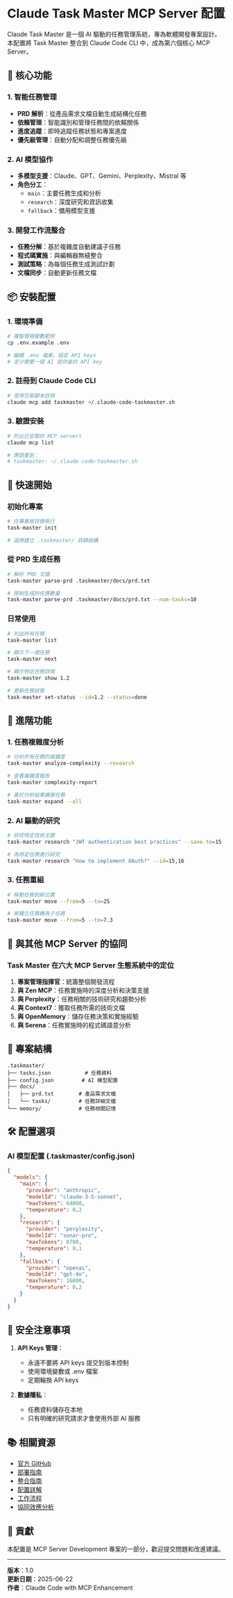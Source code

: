 # Claude Task Master MCP Server 配置

Claude Task Master 是一個 AI 驅動的任務管理系統，專為軟體開發專案設計。本配置將 Task Master 整合到 Claude Code CLI 中，成為第六個核心 MCP Server。

## 🎯 核心功能

### 1. 智能任務管理
- **PRD 解析**：從產品需求文檔自動生成結構化任務
- **依賴管理**：智能識別和管理任務間的依賴關係
- **進度追蹤**：即時追蹤任務狀態和專案進度
- **優先級管理**：自動分配和調整任務優先級

### 2. AI 模型協作
- **多模型支援**：Claude、GPT、Gemini、Perplexity、Mistral 等
- **角色分工**：
  - `main`：主要任務生成和分析
  - `research`：深度研究和資訊收集
  - `fallback`：備用模型支援

### 3. 開發工作流整合
- **任務分解**：基於複雜度自動建議子任務
- **程式碼實施**：與編輯器無縫整合
- **測試策略**：為每個任務生成測試計劃
- **文檔同步**：自動更新任務文檔

## 📦 安裝配置

### 1. 環境準備

```bash
# 複製環境變數範例
cp .env.example .env

# 編輯 .env 檔案，設定 API keys
# 至少需要一個 AI 提供者的 API key
```

### 2. 註冊到 Claude Code CLI

```bash
# 使用包裝腳本註冊
claude mcp add taskmaster ~/.claude-code-taskmaster.sh
```

### 3. 驗證安裝

```bash
# 列出已安裝的 MCP servers
claude mcp list

# 應該看到：
# taskmaster: ~/.claude-code-taskmaster.sh
```

## 🚀 快速開始

### 初始化專案

```bash
# 在專案根目錄執行
task-master init

# 這將建立 .taskmaster/ 目錄結構
```

### 從 PRD 生成任務

```bash
# 解析 PRD 文檔
task-master parse-prd .taskmaster/docs/prd.txt

# 限制生成的任務數量
task-master parse-prd .taskmaster/docs/prd.txt --num-tasks=10
```

### 日常使用

```bash
# 列出所有任務
task-master list

# 顯示下一個任務
task-master next

# 顯示特定任務詳情
task-master show 1.2

# 更新任務狀態
task-master set-status --id=1.2 --status=done
```

## 🔧 進階功能

### 1. 任務複雜度分析

```bash
# 分析所有任務的複雜度
task-master analyze-complexity --research

# 查看複雜度報告
task-master complexity-report

# 基於分析結果擴展任務
task-master expand --all
```

### 2. AI 驅動的研究

```bash
# 研究特定技術主題
task-master research "JWT authentication best practices" --save-to=15

# 為特定任務進行研究
task-master research "How to implement OAuth?" --id=15,16
```

### 3. 任務重組

```bash
# 移動任務到新位置
task-master move --from=5 --to=25

# 將獨立任務轉為子任務
task-master move --from=5 --to=7.3
```

## 🔄 與其他 MCP Server 的協同

### Task Master 在六大 MCP Server 生態系統中的定位

1. **專案管理指揮官**：統籌整個開發流程
2. **與 Zen MCP**：任務實施時的深度分析和決策支援
3. **與 Perplexity**：任務相關的技術研究和趨勢分析
4. **與 Context7**：獲取任務所需的技術文檔
5. **與 OpenMemory**：儲存任務決策和實施經驗
6. **與 Serena**：任務實施時的程式碼語意分析

## 📁 專案結構

```
.taskmaster/
├── tasks.json           # 任務資料
├── config.json         # AI 模型配置
├── docs/
│   ├── prd.txt        # 產品需求文檔
│   └── tasks/         # 任務詳細文檔
└── memory/            # 任務相關記憶
```

## 🛠️ 配置選項

### AI 模型配置 (.taskmaster/config.json)

```json
{
  "models": {
    "main": {
      "provider": "anthropic",
      "modelId": "claude-3-5-sonnet",
      "maxTokens": 64000,
      "temperature": 0.2
    },
    "research": {
      "provider": "perplexity",
      "modelId": "sonar-pro",
      "maxTokens": 8700,
      "temperature": 0.1
    },
    "fallback": {
      "provider": "openai",
      "modelId": "gpt-4o",
      "maxTokens": 16000,
      "temperature": 0.2
    }
  }
}
```

## 🔐 安全注意事項

1. **API Keys 管理**：
   - 永遠不要將 API keys 提交到版本控制
   - 使用環境變數或 .env 檔案
   - 定期輪換 API keys

2. **數據隱私**：
   - 任務資料儲存在本地
   - 只有明確的研究請求才會使用外部 AI 服務

## 📚 相關資源

- [官方 GitHub](https://github.com/eyaltoledano/claude-task-master)
- [部署指南](./deployment.md)
- [整合指南](./integration.md)
- [配置詳解](./docs/CONFIGURATION.md)
- [工作流程](./docs/WORKFLOW.md)
- [協同效應分析](./docs/SYNERGY.md)

## 🤝 貢獻

本配置是 MCP Server Development 專案的一部分，歡迎提交問題和改進建議。

---

**版本**：1.0  
**更新日期**：2025-06-22  
**作者**：Claude Code with MCP Enhancement